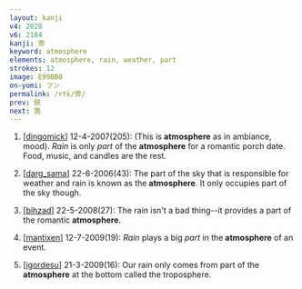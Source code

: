 ```yaml
---
layout: kanji
v4: 2028
v6: 2184
kanji: 雰
keyword: atmosphere
elements: atmosphere, rain, weather, part
strokes: 12
image: E99BB0
on-yomi: フン
permalink: /rtk/雰/
prev: 朕
next: 箇
---
```


1) [<a href="http://kanji.koohii.com/profile/dingomick">dingomick</a>] 12-4-2007(205): (This is <strong>atmosphere</strong> as in ambiance, mood). <em>Rain</em> is only <em>part</em> of the <strong>atmosphere</strong> for a romantic porch date. Food, music, and candles are the rest.

2) [<a href="http://kanji.koohii.com/profile/darg_sama">darg_sama</a>] 22-6-2006(43): The part of the sky that is responsible for weather and rain is known as the<strong> atmosphere</strong>. It only occupies part of the sky though.

3) [<a href="http://kanji.koohii.com/profile/bihzad">bihzad</a>] 22-5-2008(27): The rain isn&#039;t a bad thing--it provides a part of the romantic<strong> atmosphere</strong>.

4) [<a href="http://kanji.koohii.com/profile/mantixen">mantixen</a>] 12-7-2009(19): <em>Rain</em> plays a big <em>part</em> in the<strong> atmosphere</strong> of an event.

5) [<a href="http://kanji.koohii.com/profile/igordesu">igordesu</a>] 21-3-2009(16): Our rain only comes from part of the<strong> atmosphere</strong> at the bottom called the troposphere.

